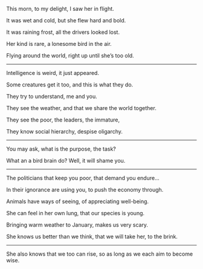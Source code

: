This morn, to my delight,
I saw her in flight.

It was wet and cold,
but she flew hard and bold.

It was raining frost,
all the drivers looked lost.

Her kind is rare,
a lonesome bird in the air.

Flying around the world,
right up until she’s too old.

---

Intelligence is weird,
it just appeared.

Some creatures get it too,
and this is what they do.

They try to understand,
me and you.

They see the weather,
and that we share the world together.

They see the poor,
the leaders, the immature,

They know social hierarchy,
despise oligarchy.

---

You may ask,
what is the purpose, the task?

What an a bird brain do?
Well, it will shame you.

---

The politicians that keep you poor,
that demand you endure...

In their ignorance are using you,
to push the economy through.

Animals have ways of seeing,
of appreciating well-being.

She can feel in her own lung,
that our species is young.

Bringing warm weather to January,
makes us very scary.

She knows us better than we think,
that we will take her, to the brink.

---

She also knows that we too can rise,
so as long as we each aim to become wise.
